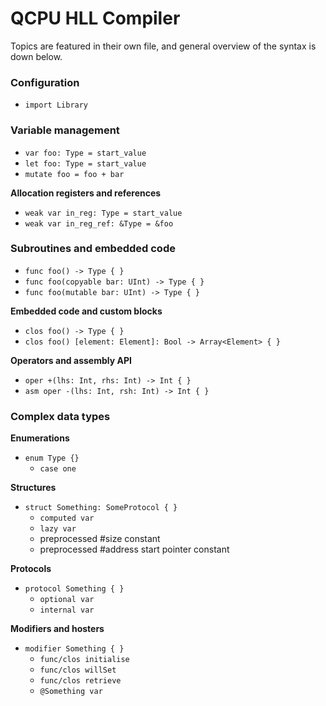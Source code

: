 #  QCPU HLL Compiler

Topics are featured in their own file, and general overview of the syntax is down below.

### Configuration

* `import Library`

### Variable management

* `var foo: Type = start_value`
* `let foo: Type = start_value`
* `mutate foo = foo + bar`

**Allocation registers and references**
* `weak var in_reg: Type = start_value`
* `weak var in_reg_ref: &Type = &foo`

### Subroutines and embedded code

* `func foo() -> Type { }`
* `func foo(copyable bar: UInt) -> Type { }`
* `func foo(mutable bar: UInt) -> Type { }`

**Embedded code and custom blocks**
* `clos foo() -> Type { }`
* `clos foo() [element: Element]: Bool -> Array<Element> { }`

**Operators and assembly API**
* `oper +(lhs: Int, rhs: Int) -> Int { }`
* `asm oper -(lhs: Int, rsh: Int) -> Int { }`

### Complex data types

**Enumerations**
* `enum Type {}`
    - `case one`

**Structures**
* `struct Something: SomeProtocol { }`
    - `computed var`
    - `lazy var`
    - preprocessed #size constant
    - preprocessed #address start pointer constant

**Protocols**
* `protocol Something { }`
    - `optional var`
    - `internal var`

**Modifiers and hosters**
* `modifier Something { }`
    - `func/clos initialise`
    - `func/clos willSet`
    - `func/clos retrieve`
    - `@Something var`
